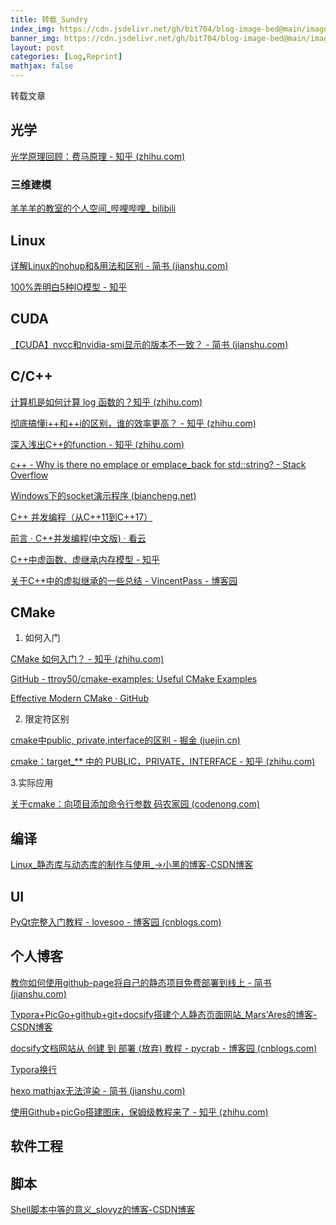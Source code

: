 ```yaml
---
title: 转载_Sundry
index_img: https://cdn.jsdelivr.net/gh/bit704/blog-image-bed@main/image/2022-09-18-转载_Sundry.jfif
banner_img: https://cdn.jsdelivr.net/gh/bit704/blog-image-bed@main/image/2022-09-18-转载_Sundry.jfif
layout: post
categories: [Log,Reprint]
mathjax: false
---
```


转载文章

<!-- more -->

## 光学

[光学原理回顾：费马原理 - 知乎 (zhihu.com)](https://zhuanlan.zhihu.com/p/339379757)

### 三维建模

[羊羊羊的教室的个人空间_哔哩哔哩_ bilibili](https://space.bilibili.com/299275195/channel/seriesdetail?sid=338965)

## Linux

[详解Linux的nohup和&用法和区别 - 简书 (jianshu.com)](https://www.jianshu.com/p/93a45927f013)

[100%弄明白5种IO模型 - 知乎](https://zhuanlan.zhihu.com/p/115912936)

## CUDA

[【CUDA】nvcc和nvidia-smi显示的版本不一致？ - 简书 (jianshu.com)](https://www.jianshu.com/p/eb5335708f2a)

## C/C++

[ 计算机是如何计算 log 函数的？知乎 (zhihu.com)](https://www.zhihu.com/question/333371020/answer/1686069171?utm_source=qq&utm_medium=social&utm_oi=894894351451328512)

[彻底搞懂i++和++i的区别，谁的效率更高？ - 知乎 (zhihu.com)](https://zhuanlan.zhihu.com/p/391942337)

[深入浅出C++的function - 知乎 (zhihu.com)](https://zhuanlan.zhihu.com/p/161356621)

[c++ - Why is there no emplace or emplace_back for std::string? - Stack Overflow](https://stackoverflow.com/questions/60532890/why-is-there-no-emplace-or-emplace-back-for-stdstring)

[Windows下的socket演示程序 (biancheng.net)](http://c.biancheng.net/view/2129.html)

[C++ 并发编程（从C++11到C++17）](https://paul.pub/cpp-concurrency/)

[前言 · C++并发编程(中文版) · 看云](https://www.kancloud.cn/jxm_zn/cpp_concurrency_in_action/264949)

[C++中虚函数、虚继承内存模型 - 知乎](https://zhuanlan.zhihu.com/p/41309205)

[关于C++中的虚拟继承的一些总结 - VincentPass - 博客园](https://www.cnblogs.com/BeyondAnyTime/archive/2012/06/05/2537451.html)



## CMake

1. 如何入门

[CMake 如何入门？ - 知乎 (zhihu.com)](https://www.zhihu.com/question/58949190/answer/999701073)

[GitHub - ttroy50/cmake-examples: Useful CMake Examples](https://github.com/ttroy50/cmake-examples)

[Effective Modern CMake · GitHub](https://gist.github.com/mbinna/c61dbb39bca0e4fb7d1f73b0d66a4fd1)

2. 限定符区别

[cmake中public, private,interface的区别 - 掘金 (juejin.cn)](https://juejin.cn/post/6999914423510892558)

[cmake：target_** 中的 PUBLIC，PRIVATE，INTERFACE - 知乎 (zhihu.com)](https://zhuanlan.zhihu.com/p/82244559)

3.实际应用

[关于cmake：向项目添加命令行参数  码农家园 (codenong.com)](https://www.codenong.com/30104520/)

## 编译

[Linux_静态库与动态库的制作与使用_->小黑的博客-CSDN博客](https://blog.csdn.net/weixin_45157820/article/details/115789297)

## UI

[PyQt完整入门教程 - lovesoo - 博客园 (cnblogs.com)](https://www.cnblogs.com/lovesoo/p/12491361.html)

## 个人博客

[教你如何使用github-page将自己的静态项目免费部署到线上 - 简书 (jianshu.com)](https://www.jianshu.com/p/48c1413b7cbf)

[Typora+PicGo+github+git+docsify搭建个人静态页面网站_Mars'Ares的博客-CSDN博客](https://blog.csdn.net/qq_22211217/article/details/121480965)

[docsify文档网站从 创建 到 部署 (放弃) 教程 - pycrab - 博客园 (cnblogs.com)](https://www.cnblogs.com/pycrab/p/13670516.html)

[Typora换行](https://ganzhixiong.com/p/fcbdca0f/)

[hexo mathjax无法渲染 - 简书 (jianshu.com)](https://www.jianshu.com/p/d43535c17ce2)

[使用Github+picGo搭建图床，保姆级教程来了 - 知乎 (zhihu.com)](https://zhuanlan.zhihu.com/p/489236769)

## 软件工程





## 脚本

[Shell脚本中等的意义_slovyz的博客-CSDN博客](https://blog.csdn.net/slovyz/article/details/47400107)
